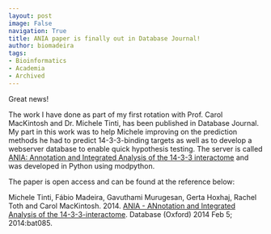 ```yaml
---
layout: post
image: False
navigation: True
title: ANIA paper is finally out in Database Journal!
author: biomadeira
tags:
- Bioinformatics
- Academia
- Archived
---
```


Great news! 

The work I have done as part of my first rotation with Prof. Carol MacKintosh and Dr. Michele Tinti, has been 
published in Database Journal. My part in this work was to help Michele improving on the prediction methods he 
had to predict 14-3-3-binding targets as well as to develop a webserver database to enable quick hypothesis testing. 
The server is called 
[ANIA: Annotation and Integrated Analysis of the 14-3-3 interactome](https://ania-1433.lifesci.dundee.ac.uk/prediction/webserver/index.py) 
and was developed in Python using modpython.

The paper is open access and can be found at the reference below:

Michele Tinti, Fábio Madeira, Gavuthami Murugesan, Gerta Hoxhaj, Rachel Toth and Carol MacKintosh. 2014.
[ANIA - ANnotation and Integrated Analysis of the 14-3-3-interactome](http://database.oxfordjournals.org/content/2014/bat085.long). 
Database (Oxford) 2014 Feb 5; 2014:bat085.

